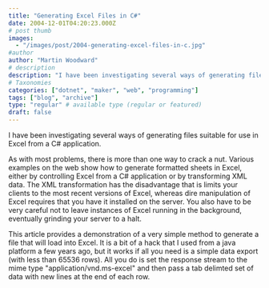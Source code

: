 ```yaml
---
title: "Generating Excel Files in C#"
date: 2004-12-01T04:20:23.000Z
# post thumb
images:
  - "/images/post/2004-generating-excel-files-in-c.jpg"
#author
author: "Martin Woodward"
# description
description: "I have been investigating several ways of generating files suitable for use in Excel from a C# application."
# Taxonomies
categories: ["dotnet", "maker", "web", "programming"]
tags: ["blog", "archive"]
type: "regular" # available type (regular or featured)
draft: false
---
```

I have been investigating several ways of generating files suitable for use in Excel from a C# application.   

As with most problems, there is more than one way to crack a nut.  Various examples on the web show how to generate formatted sheets in Excel, either by controlling Excel from a C# application or by transforming  XML data.  The XML transformation has the disadvantage that is limits your clients to the most recent versions of Excel, whereas dire manipulation of Excel requires that you have it installed on the server.  You also have to be very careful not to leave instances of Excel running in the background, eventually grinding your server to a halt.

This article provides a demonstration of a very simple method to generate a file that will load into Excel.  It is a bit of a hack that I used from a java platform a few years ago, but it works if all you need is a simple data export (with less than 65536 rows).  All you do is set the response stream to the mime type "application/vnd.ms-excel" and then pass a tab delimted set of data with new lines at the end of each row.